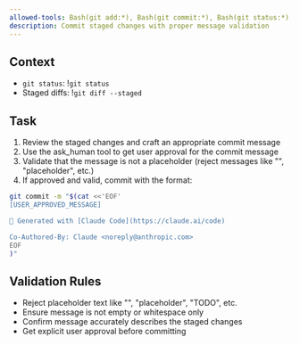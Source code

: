```yaml
---
allowed-tools: Bash(git add:*), Bash(git commit:*), Bash(git status:*), Bash(git diff:*), mcp__human-in-the-loop__ask_human
description: Commit staged changes with proper message validation
---
```


## Context
- `git status`: !`git status`
- Staged diffs: !`git diff --staged`

## Task
1. Review the staged changes and craft an appropriate commit message
2. Use the ask_human tool to get user approval for the commit message
3. Validate that the message is not a placeholder (reject messages like "<your message>", "placeholder", etc.)
4. If approved and valid, commit with the format:

```bash
git commit -m "$(cat <<'EOF'
[USER_APPROVED_MESSAGE]

🤖 Generated with [Claude Code](https://claude.ai/code)

Co-Authored-By: Claude <noreply@anthropic.com>
EOF
)"
```

## Validation Rules
- Reject placeholder text like "<your message>", "placeholder", "TODO", etc.
- Ensure message is not empty or whitespace only
- Confirm message accurately describes the staged changes
- Get explicit user approval before committing
